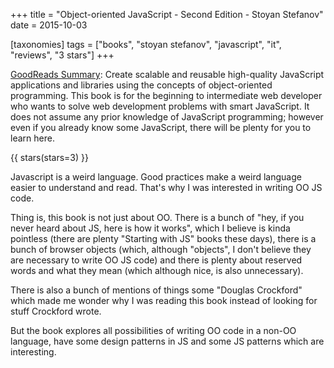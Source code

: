 +++
title = "Object-oriented JavaScript - Second Edition - Stoyan Stefanov"
date = 2015-10-03

[taxonomies]
tags = ["books", "stoyan stefanov", "javascript", "it", "reviews", "3 stars"]
+++

[GoodReads Summary](https://www.goodreads.com/book/show/4355468-object-oriented-javascript):
Create scalable and reusable high-quality JavaScript applications and
libraries using the concepts of object-oriented programming. This book is for
the beginning to intermediate web developer who wants to solve web development
problems with smart JavaScript. It does not assume any prior knowledge of
JavaScript programming; however even if you already know some JavaScript,
there will be plenty for you to learn here.

<!-- more -->

{{ stars(stars=3) }}

Javascript is a weird language. Good practices make a weird language easier to
understand and read. That's why I was interested in writing OO JS code.

Thing is, this book is not just about OO. There is a bunch of "hey, if you
never heard about JS, here is how it works", which I believe is kinda
pointless (there are plenty "Starting with JS" books these days), there is a
bunch of browser objects (which, although "objects", I don't believe they are
necessary to write OO JS code) and there is plenty about reserved words and
what they mean (which although nice, is also unnecessary).

There is also a bunch of mentions of things some "Douglas Crockford" which
made me wonder why I was reading this book instead of looking for stuff
Crockford wrote.

But the book explores all possibilities of writing OO code in a non-OO
language, have some design patterns in JS and some JS patterns which are
interesting.
